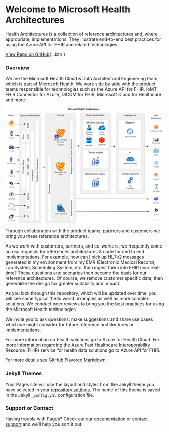 # Welcome to Microsoft Health Architectures


Health Architectures is a collection of reference architectures and, where appropriate, implementations. They illustrate end-to-end best practices for using the Azure API for FHIR and related technologies.  
  


[View Repo on GitHub](https://github.com/microsoft/health-architectures){: .btn }

### Overview 

We are the Microsoft Health Cloud & Data Architectural Engineering team, which is part of Microsoft Health. We work side by side with the product teams responsible for technologies such as the Azure API for FHIR, IoMT FHIR Connector for Azure, DICOM for FHIR, Microsoft Cloud for Healthcare and more. 

![Overview](/assets/images/Architecture-Customer-Ready.png)


Through collaboration with the product teams, partners and customers we bring you these reference architectures.

As we work with customers, partners, and co-workers, we frequently come across requests for references architectures & code for end to end implementations. For example, how can I pick up HL7v2 messages generated in my environment from my EMR (Electronic Medical Record), Lab System, Scheduling System, etc. then ingest them into FHIR near real-time? These questions and scenarios then become the basis for our reference architectures. Of course, we remove customer specific data, then generalize the design for greater suitability and impact.

As you look through this repository, which will be updated over time, you will see some typical 'hello world' examples as well as more complex solutions. We conduct peer reviews to bring you the best practices for using the Microsoft Health technologies.

We invite you to ask questions, make suggestions and share use cases which we might consider for future reference architectures or implementations.

For more information on health solutions go to Azure for Health Cloud. For more information regarding the Azure Fast Healthcare Interoperability Resource (FHIR) service for health data solutions go to Azure API for FHIR.


For more details see [GitHub Flavored Markdown](https://guides.github.com/features/mastering-markdown/).

### Jekyll Themes

Your Pages site will use the layout and styles from the Jekyll theme you have selected in your [repository settings](https://github.com/pmarsceill/test-jtd/settings). The name of this theme is saved in the Jekyll `_config.yml` configuration file.

### Support or Contact

Having trouble with Pages? Check out our [documentation](https://help.github.com/categories/github-pages-basics/) or [contact support](https://github.com/contact) and we’ll help you sort it out.
